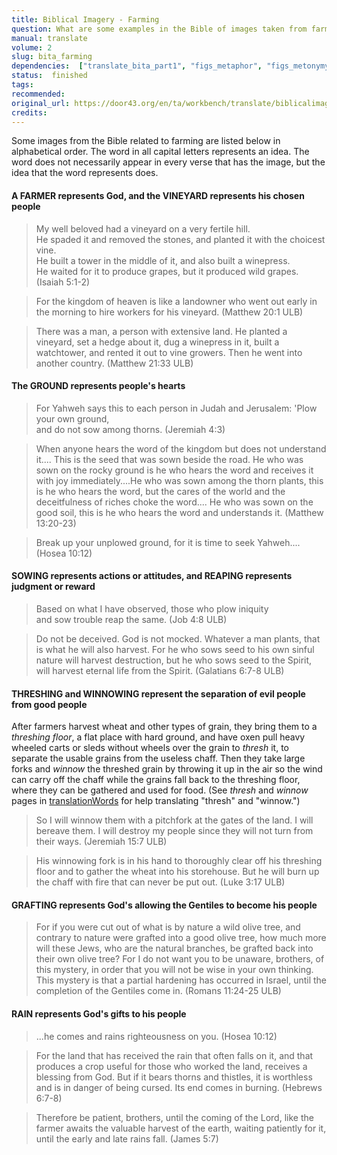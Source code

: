 ```yaml
---
title: Biblical Imagery - Farming
question: What are some examples in the Bible of images taken from farming?
manual: translate
volume: 2
slug: bita_farming
dependencies:  ["translate_bita_part1", "figs_metaphor", "figs_metonymy"]
status:  finished
tags: 
recommended: 
original_url: https://door43.org/en/ta/workbench/translate/biblicalimageryta_farming
credits: 
---
```

Some images from the Bible related to farming are listed below in alphabetical order. The word in all capital letters represents an idea. The word does not necessarily appear in every verse that has the image, but the idea that the word represents does.


#### A FARMER represents God, and the VINEYARD represents his chosen people 
> My well beloved had a vineyard on a very fertile hill.  
> He spaded it and removed the stones, and planted it with the choicest vine.  
> He built a tower in the middle of it, and also built a winepress.  
> He waited for it to produce grapes, but it produced wild grapes. (Isaiah 5:1-2)

<blockquote> For the kingdom of heaven is like a landowner who went out early in the morning to hire workers for his vineyard. (Matthew 20:1 ULB)</blockquote>

> There was a man, a person with extensive land. He planted a vineyard, set a hedge about it, dug a winepress in it, built a watchtower, and rented it out to vine growers. Then he went into another country. (Matthew 21:33 ULB)

#### The GROUND represents people's hearts 
> For Yahweh says this to each person in Judah and Jerusalem: 'Plow your own ground,  
> and do not sow among thorns. (Jeremiah 4:3)

<blockquote>When anyone hears the word of the kingdom but does not understand it.... This is the seed that was sown beside the road. He who was sown on the rocky ground is he who hears the word and receives it with joy immediately....He who was sown among the thorn plants, this is he who hears the word, but the cares of the world and the deceitfulness of riches choke the word.... He who was sown on the good soil, this is he who hears the word and understands it. (Matthew 13:20-23)</blockquote>

> Break up your unplowed ground,
> for it is time to seek Yahweh.... (Hosea 10:12)

#### SOWING represents actions or attitudes, and REAPING represents judgment or reward 
> Based on what I have observed, those who plow iniquity  
> and sow trouble reap the same. (Job 4:8 ULB)

> Do not be deceived. God is not mocked. Whatever a man plants, that is what he will also harvest. For he who sows seed to his own sinful nature will harvest destruction, but he who sows seed to the Spirit, will harvest eternal life from the Spirit. (Galatians 6:7-8 ULB)

#### THRESHING and WINNOWING represent the separation of evil people from good people 
After farmers harvest wheat and other types of grain, they bring them to a _threshing floor_, a flat place with hard ground, and have oxen pull heavy wheeled carts or sleds without wheels over the grain to _thresh_ it, to separate the usable grains from the useless chaff. Then they take large forks and _winnow_ the threshed grain by throwing it up in the air so the wind can carry off the chaff while the grains fall back to the threshing floor, where they can be gathered and used for food. (See *thresh* and *winnow* pages in [translationWords](https://unfoldingword.org/en/?resource=translation-words) for help translating "thresh" and "winnow.")

> So I will winnow them with a pitchfork at the gates of the land. I will bereave them. I will destroy my people since they will not turn from their ways. (Jeremiah 15:7 ULB)


<blockquote> His winnowing fork is in his hand to thoroughly clear off his threshing floor and to gather the wheat into his storehouse. But he will burn up the chaff with fire that can never be put out. (Luke 3:17 ULB)</blockquote>

#### GRAFTING represents God's allowing the Gentiles to become his people 
> For if you were cut out of what is by nature a wild olive tree, and contrary to nature were grafted into a good olive tree, how much more will these Jews, who are the natural branches, be grafted back into their own olive tree? For I do not want you to be unaware, brothers, of this mystery, in order that you will not be wise in your own thinking. This mystery is that a partial hardening has occurred in Israel, until the completion of the Gentiles come in. (Romans 11:24-25 ULB)

#### RAIN represents God's gifts to his people 
> ...he comes and rains righteousness on you. (Hosea 10:12)
 
 
<blockquote>For the land that has received the rain that often falls on it, and that produces a crop useful for those who worked the land, receives a blessing from God. But if it bears thorns and thistles, it is worthless and is in danger of being cursed. Its end comes in burning. (Hebrews 6:7-8)</blockquote>


> Therefore be patient, brothers, until the coming of the Lord, like the farmer awaits the valuable harvest of the earth, waiting patiently for it, until the early and late rains fall. (James 5:7)

